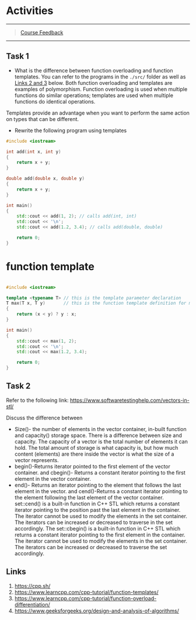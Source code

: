 # Activities

---

> [Course Feedback](https://ojp.metropolia.fi/lomakkeet/1/lomake.html?code=VFQwMEZFMzktMzAwMQ==)

---

## Task 1

- What is the difference between function overloading and function templates. You can refer to the programs in the `./src/` folder as well as [Links 2 and 3](#links) below.
Both function overloading and templates are examples of polymorphism.
Function overloading is used when multiple functions do similar operations; templates are used when multiple functions do identical operations.

Templates provide an advantage when you want to perform the same action on types that can be different.

- Rewrite the following program using templates

```cpp
#include <iostream>

int add(int x, int y)
{
    return x + y;
}

double add(double x, double y)
{
    return x + y;
}

int main()
{
    std::cout << add(1, 2); // calls add(int, int)
    std::cout << '\n';
    std::cout << add(1.2, 3.4); // calls add(double, double)

    return 0;
}
```
# function template
```c++

#include <iostream>

template <typename T> // this is the template parameter declaration
T max(T x, T y)       // this is the function template definition for max<T>
{
    return (x < y) ? y : x;
}

int main()
{
    std::cout << max(1, 2);
    std::cout << '\n';
    std::cout << max(1.2, 3.4);

    return 0;
}

```

## Task 2

Refer to the following link:
https://www.softwaretestinghelp.com/vectors-in-stl/

Discuss the difference between

- Size()- the number of elements in the vector container, in-built function and capacity() storage space. There is a difference between size and capacity. The capacity of a vector is the total number of elements it can hold. The total amount of storage is what capacity is, but how much content (elements) are there inside the vector is what the size of a vector represents.
- begin()-Returns iterator pointed to the first element of the vector container. and cbegin()- Returns a constant iterator pointing to the first element in the vector container.
- end()- Returns an iterator pointing to the element that follows the last element in the vector. and cend()-Returns a constant iterator pointing to the element following the last element of the vector container.
set::cend() is a built-in function in C++ STL which returns a constant iterator pointing to the position past the last element in the container. The iterator cannot be used to modify the elements in the set container. The iterators can be increased or decreased to traverse in the set accordingly.
The set::cbegin() is a built-in function in C++ STL which returns a constant iterator pointing to the first element in the container. The iterator cannot be used to modify the elements in the set container. The iterators can be increased or decreased to traverse the set accordingly.

## Links

1. https://cpp.sh/
2. https://www.learncpp.com/cpp-tutorial/function-templates/
3. https://www.learncpp.com/cpp-tutorial/function-overload-differentiation/
4. https://www.geeksforgeeks.org/design-and-analysis-of-algorithms/
